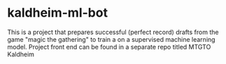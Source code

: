 # kaldheim-ml-bot
This is a project that prepares successful (perfect record) drafts from the game "magic the gathering" to train a on a supervised machine learning model.  Project front end can be found in a separate repo titled MTGTO Kaldheim
